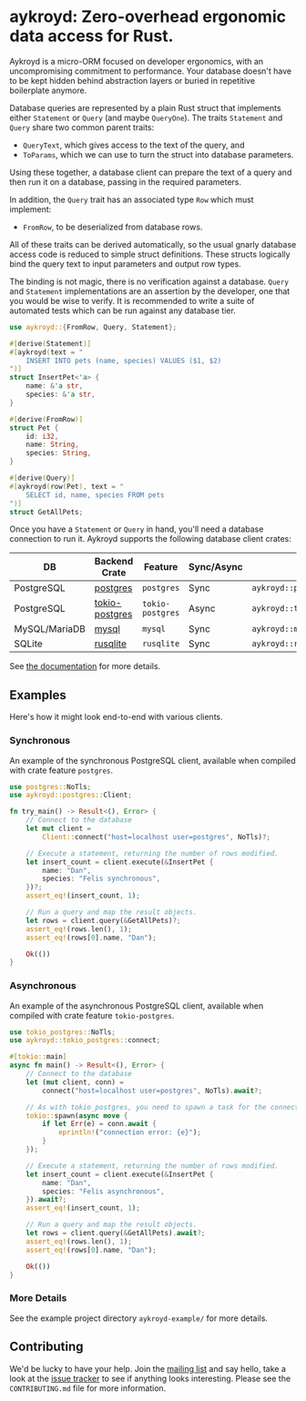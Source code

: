 # aykroyd: Zero-overhead ergonomic data access for Rust.

Aykroyd is a micro-ORM focused on developer ergonomics, with an
uncompromising commitment to performance.  Your database doesn't
have to be kept hidden behind abstraction layers or buried in
repetitive boilerplate anymore.

Database queries are represented by a plain Rust struct that implements
either `Statement` or `Query` (and maybe `QueryOne`).  The traits
`Statement` and `Query` share two common parent traits:

* `QueryText`, which gives access to the text of the
  query, and
* `ToParams`, which we can use to turn the struct into
  database parameters.

Using these together, a database client can prepare the text of a query
and then run it on a database, passing in the required parameters.

In addition, the `Query` trait has an associated type `Row` which must
implement:

* `FromRow`, to be deserialized from database rows.

All of these traits can be derived automatically, so the usual
gnarly database access code is reduced to simple struct definitions.
These structs logically bind the query text to input parameters and
output row types.

The binding is not magic, there is no verification against a database.
`Query` and `Statement` implementations are an assertion by the developer,
one that you would be wise to verify.  It is recommended to write a
suite of automated tests which can be run against any database tier.

```rust
use aykroyd::{FromRow, Query, Statement};

#[derive(Statement)]
#[aykroyd(text = "
    INSERT INTO pets (name, species) VALUES ($1, $2)
")]
struct InsertPet<'a> {
    name: &'a str,
    species: &'a str,
}

#[derive(FromRow)]
struct Pet {
    id: i32,
    name: String,
    species: String,
}

#[derive(Query)]
#[aykroyd(row(Pet), text = "
    SELECT id, name, species FROM pets
")]
struct GetAllPets;
```

Once you have a `Statement` or `Query` in hand, you'll need a database
connection to run it.  Aykroyd supports the following database client crates:

| DB | Backend Crate | Feature | Sync/Async | Client |
| -- | ------------- | ------- | ---------- | ------ |
| PostgreSQL | [postgres](https://crates.io/crates/postgres) | `postgres` | Sync | `aykroyd::postgres::Client` |
| PostgreSQL | [tokio-postgres](https://crates.io/crates/tokio-postgres) | `tokio-postgres` | Async | `aykroyd::tokio_postgres::Client` |
| MySQL/MariaDB | [mysql](https://crates.io/crates/mysql) | `mysql` | Sync | `aykroyd::mysql::Client` |
| SQLite | [rusqlite](https://crates.io/crates/rusqlite) | `rusqlite` | Sync | `aykroyd::rusqlite::Client` |

See [the documentation](https://docs.rs/aykroyd/latest/aykroyd/) for more details.

## Examples

Here's how it might look end-to-end with various clients.

### Synchronous

An example of the synchronous PostgreSQL client, available when compiled
with crate feature `postgres`.

```rust
use postgres::NoTls;
use aykroyd::postgres::Client;

fn try_main() -> Result<(), Error> {
    // Connect to the database
    let mut client =
        Client::connect("host=localhost user=postgres", NoTls)?;

    // Execute a statement, returning the number of rows modified.
    let insert_count = client.execute(&InsertPet {
        name: "Dan",
        species: "Felis synchronous",
    })?;
    assert_eq!(insert_count, 1);

    // Run a query and map the result objects.
    let rows = client.query(&GetAllPets)?;
    assert_eq!(rows.len(), 1);
    assert_eq!(rows[0].name, "Dan");

    Ok(())
}
```

### Asynchronous

An example of the asynchronous PostgreSQL client, available when compiled
with crate feature `tokio-postgres`.

```rust
use tokio_postgres::NoTls;
use aykroyd::tokio_postgres::connect;

#[tokio::main]
async fn main() -> Result<(), Error> {
    // Connect to the database
    let (mut client, conn) =
        connect("host=localhost user=postgres", NoTls).await?;

    // As with tokio_postgres, you need to spawn a task for the connection.
    tokio::spawn(async move {
        if let Err(e) = conn.await {
            eprintln!("connection error: {e}");
        }
    });

    // Execute a statement, returning the number of rows modified.
    let insert_count = client.execute(&InsertPet {
        name: "Dan",
        species: "Felis asynchronous",
    }).await?;
    assert_eq!(insert_count, 1);

    // Run a query and map the result objects.
    let rows = client.query(&GetAllPets).await?;
    assert_eq!(rows.len(), 1);
    assert_eq!(rows[0].name, "Dan");

    Ok(())
}
```

### More Details

See the example project directory `aykroyd-example/` for more details.

## Contributing

We'd be lucky to have your help.  Join the
[mailing list](https://lists.sr.ht/~couch/aykroyd-dev) and say hello,
take a look at the [issue tracker](https://todo.sr.ht/~couch/aykroyd)
to see if anything looks interesting.  Please see the `CONTRIBUTING.md`
file for more information.
